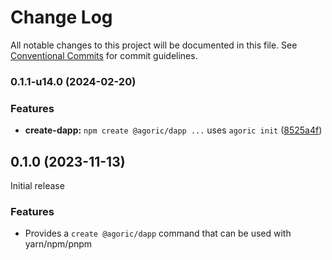# Change Log

All notable changes to this project will be documented in this file.
See [Conventional Commits](https://conventionalcommits.org) for commit guidelines.

### 0.1.1-u14.0 (2024-02-20)


### Features

* **create-dapp:** `npm create @agoric/dapp ...` uses `agoric init` ([8525a4f](https://github.com/Agoric/agoric-sdk/commit/8525a4f247a6f21752904c69cd5730926e9daba0))



## 0.1.0 (2023-11-13)

Initial release

### Features

- Provides a `create @agoric/dapp` command that can be used with yarn/npm/pnpm
